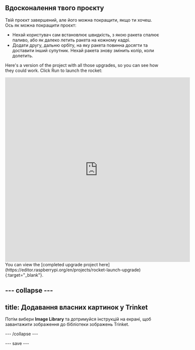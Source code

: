 ## Вдосконалення твого проєкту
Твій проєкт завершений, але його можна покращити, якщо ти хочеш. Ось як можна покращити проєкт:

 + Нехай користувач сам встановлює швидкість, з якою ракета спалює паливо, або як далеко летить ракета на кожному кадрі.
 + Додати другу, дальню орбіту, на яку ракета повинна досягти та доставити інший супутник. Нехай ракета знову змінить колір, коли долетить.

Here's a version of the project with all those upgrades, so you can see how they could work. Click Run to launch the rocket:

<iframe src="https://editor.raspberrypi.org/en/embed/viewer/rocket-launch-upgrade" width="600" height="600" frameborder="0" marginwidth="0" marginheight="0" allowfullscreen>
</iframe> You can view the [completed upgrade project here](https://editor.raspberrypi.org/en/projects/rocket-launch-upgrade){:target="_blank"}.

--- collapse ---
---
title: Додавання власних картинок у Trinket
---

Потім вибери **Image Library** та дотримуйся інструкцій на екрані, щоб завантажити зображення до бібліотеки зображень Trinket.

--- /collapse ---

--- save ---
